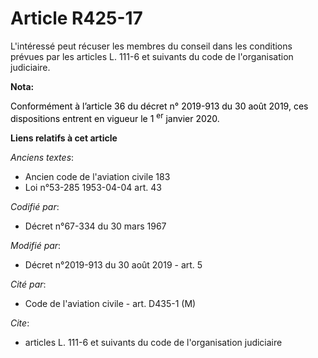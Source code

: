# Article R425-17

L'intéressé peut récuser les membres du conseil dans les conditions prévues par les articles L. 111-6 et suivants du code de
l'organisation judiciaire.

**Nota:**

<font color="black">Conformément à l’article 36 du décret n° 2019-913 du 30 août 2019, ces dispositions entrent en vigueur le
1
    <sup>er</sup> janvier 2020.</font>

**Liens relatifs à cet article**

_Anciens textes_:

  - Ancien code de l'aviation civile 183
  - Loi n°53-285 1953-04-04 art. 43

_Codifié par_:

  - Décret n°67-334 du 30 mars 1967

_Modifié par_:

  - Décret n°2019-913 du 30 août 2019 - art. 5

_Cité par_:

  - Code de l'aviation civile - art. D435-1 (M)

_Cite_:

  - articles L. 111-6 et suivants du code de l'organisation judiciaire
